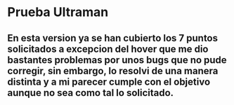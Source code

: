 # Prueba Ultraman

## En esta version ya se han cubierto los 7 puntos solicitados a excepcion del hover que me dio bastantes problemas por unos bugs que no pude corregir, sin embargo, lo resolvi de una manera distinta y a mi parecer cumple con el objetivo aunque no sea como tal lo solicitado.  


